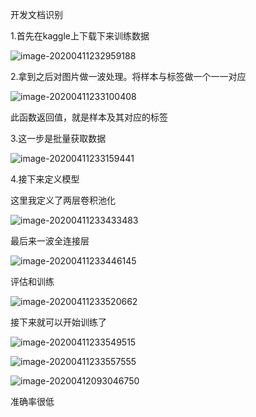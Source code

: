 开发文档识别

1.首先在kaggle上下载下来训练数据

![image-20200411232959188](C:\Users\辛巴达\AppData\Roaming\Typora\typora-user-images\image-20200411232959188.png)

2.拿到之后对图片做一波处理。将样本与标签做一个一一对应



![image-20200411233100408](C:\Users\辛巴达\AppData\Roaming\Typora\typora-user-images\image-20200411233100408.png)

此函数返回值，就是样本及其对应的标签

3.这一步是批量获取数据

![image-20200411233159441](C:\Users\辛巴达\AppData\Roaming\Typora\typora-user-images\image-20200411233159441.png)

4.接下来定义模型

这里我定义了两层卷积池化

![image-20200411233433483](C:\Users\辛巴达\AppData\Roaming\Typora\typora-user-images\image-20200411233433483.png)

最后来一波全连接层

![image-20200411233446145](C:\Users\辛巴达\AppData\Roaming\Typora\typora-user-images\image-20200411233446145.png)

评估和训练

![image-20200411233520662](C:\Users\辛巴达\AppData\Roaming\Typora\typora-user-images\image-20200411233520662.png)

接下来就可以开始训练了

![image-20200411233549515](C:\Users\辛巴达\AppData\Roaming\Typora\typora-user-images\image-20200411233549515.png)

![image-20200411233557555](C:\Users\辛巴达\AppData\Roaming\Typora\typora-user-images\image-20200411233557555.png)

![image-20200412093046750](C:\Users\辛巴达\AppData\Roaming\Typora\typora-user-images\image-20200412093046750.png)

准确率很低